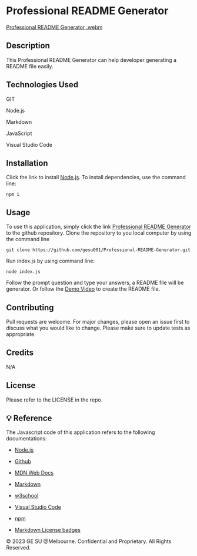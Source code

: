 # Professional README Generator

[Professional README Generator .webm](https://github.com/gesu001/Professional-README-Generator/assets/125954857/5ebe6fea-7166-4a94-81f5-72a8663273ac)


## Description

This Professional README Generator can help developer generating a README file easily.

## Technologies Used

GIT

Node.js

Markdown

JavaScript

Visual Studio Code

## Installation 

Click the link to install [Node.js](https://nodejs.org/en). To install dependencies, use the command line: 

```
npm i
```

## Usage

To use this application, simply click the link [Professional README Generator](https://github.com/gesu001/Weather-Dashboard) to the github repository. Clone the repository to you local computer by using the command line
```
git clone https://github.com/gesu001/Professional-README-Generator.git
```

Run index.js by using command line:

```
node index.js
```

Follow the prompt question and type your answers, a README file will be generator. Or follow the [Demo Video](https://drive.google.com/file/d/1EBEl6IgO-jtyIKWNJLDP7kBWWx_w58Sq/view?usp=sharing) to create the README file.

## Contributing
Pull requests are welcome. For major changes, please open an issue first to discuss what you would like to change. Please make sure to update tests as appropriate.

## Credits
N/A

## License
Please refer to the LICENSE in the repo.

## 💡 Reference

The Javascript code of this application refers to the following documentations:

* [Node.js](https://nodejs.org/en)

* [Github](https://github.com/)

* [MDN Web Docs](https://developer.mozilla.org/en-US/docs/Web/JavaScript)

* [Markdown](https://www.markdownguide.org/)

* [w3school](https://www.w3schools.com/js/default.asp)

* [Visual Studio Code](https://code.visualstudio.com/)

* [npm](https://www.npmjs.com/package/inquirer)

* [Markdown License badges](https://gist.github.com/lukas-h/2a5d00690736b4c3a7ba)

© 2023 GE SU @Melbourne. Confidential and Proprietary. All Rights Reserved.
